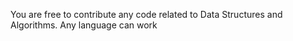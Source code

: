 You are free to contribute any code related to Data Structures and Algorithms. Any language can work
